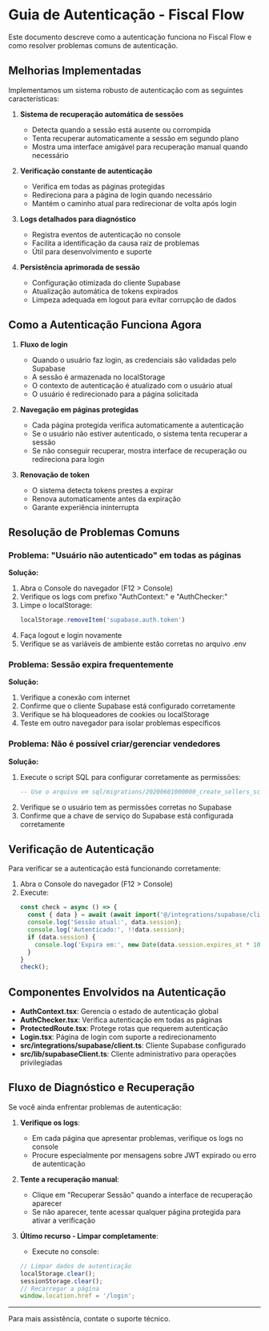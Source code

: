 # Guia de Autenticação - Fiscal Flow

Este documento descreve como a autenticação funciona no Fiscal Flow e como resolver problemas comuns de autenticação.

## Melhorias Implementadas

Implementamos um sistema robusto de autenticação com as seguintes características:

1. **Sistema de recuperação automática de sessões**
   - Detecta quando a sessão está ausente ou corrompida
   - Tenta recuperar automaticamente a sessão em segundo plano
   - Mostra uma interface amigável para recuperação manual quando necessário

2. **Verificação constante de autenticação**
   - Verifica em todas as páginas protegidas
   - Redireciona para a página de login quando necessário
   - Mantém o caminho atual para redirecionar de volta após login

3. **Logs detalhados para diagnóstico**
   - Registra eventos de autenticação no console
   - Facilita a identificação da causa raiz de problemas
   - Útil para desenvolvimento e suporte

4. **Persistência aprimorada de sessão**
   - Configuração otimizada do cliente Supabase
   - Atualização automática de tokens expirados
   - Limpeza adequada em logout para evitar corrupção de dados

## Como a Autenticação Funciona Agora

1. **Fluxo de login**
   - Quando o usuário faz login, as credenciais são validadas pelo Supabase
   - A sessão é armazenada no localStorage
   - O contexto de autenticação é atualizado com o usuário atual
   - O usuário é redirecionado para a página solicitada

2. **Navegação em páginas protegidas**
   - Cada página protegida verifica automaticamente a autenticação
   - Se o usuário não estiver autenticado, o sistema tenta recuperar a sessão
   - Se não conseguir recuperar, mostra interface de recuperação ou redireciona para login

3. **Renovação de token**
   - O sistema detecta tokens prestes a expirar
   - Renova automaticamente antes da expiração
   - Garante experiência ininterrupta

## Resolução de Problemas Comuns

### Problema: "Usuário não autenticado" em todas as páginas

**Solução:**
1. Abra o Console do navegador (F12 > Console)
2. Verifique os logs com prefixo "AuthContext:" e "AuthChecker:"
3. Limpe o localStorage:
   ```javascript
   localStorage.removeItem('supabase.auth.token')
   ```
4. Faça logout e login novamente
5. Verifique se as variáveis de ambiente estão corretas no arquivo .env

### Problema: Sessão expira frequentemente

**Solução:**
1. Verifique a conexão com internet
2. Confirme que o cliente Supabase está configurado corretamente
3. Verifique se há bloqueadores de cookies ou localStorage
4. Teste em outro navegador para isolar problemas específicos

### Problema: Não é possível criar/gerenciar vendedores

**Solução:**
1. Execute o script SQL para configurar corretamente as permissões:
   ```sql
   -- Use o arquivo em sql/migrations/20200601000000_create_sellers_schema.sql
   ```
2. Verifique se o usuário tem as permissões corretas no Supabase
3. Confirme que a chave de serviço do Supabase está configurada corretamente

## Verificação de Autenticação

Para verificar se a autenticação está funcionando corretamente:

1. Abra o Console do navegador (F12 > Console)
2. Execute:
   ```javascript
   const check = async () => {
     const { data } = await (await import('@/integrations/supabase/client')).supabase.auth.getSession();
     console.log('Sessão atual:', data.session);
     console.log('Autenticado:', !!data.session);
     if (data.session) {
       console.log('Expira em:', new Date(data.session.expires_at * 1000).toLocaleString());
     }
   }
   check();
   ```

## Componentes Envolvidos na Autenticação

- **AuthContext.tsx**: Gerencia o estado de autenticação global
- **AuthChecker.tsx**: Verifica autenticação em todas as páginas
- **ProtectedRoute.tsx**: Protege rotas que requerem autenticação
- **Login.tsx**: Página de login com suporte a redirecionamento
- **src/integrations/supabase/client.ts**: Cliente Supabase configurado
- **src/lib/supabaseClient.ts**: Cliente administrativo para operações privilegiadas

## Fluxo de Diagnóstico e Recuperação

Se você ainda enfrentar problemas de autenticação:

1. **Verifique os logs**:
   - Em cada página que apresentar problemas, verifique os logs no console
   - Procure especialmente por mensagens sobre JWT expirado ou erro de autenticação

2. **Tente a recuperação manual**:
   - Clique em "Recuperar Sessão" quando a interface de recuperação aparecer
   - Se não aparecer, tente acessar qualquer página protegida para ativar a verificação

3. **Último recurso - Limpar completamente**:
   - Execute no console:
   ```javascript
   // Limpar dados de autenticação
   localStorage.clear();
   sessionStorage.clear();
   // Recarregar a página
   window.location.href = '/login';
   ```

---

Para mais assistência, contate o suporte técnico. 